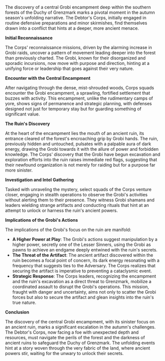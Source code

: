 The discovery of a central Grobi encampment deep within the southern forests of the Duchy of Grenzmark marks a pivotal moment in the autumn season's unfolding narrative. The Debtor's Corps, initially engaged in routine defensive preparations and minor skirmishes, find themselves drawn into a conflict that hints at a deeper, more ancient menace.

**Initial Reconnaissance**

The Corps' reconnaissance missions, driven by the alarming increase in Grobi raids, uncover a pattern of movement leading deeper into the forest than previously charted. The Grobi, known for their disorganized and sporadic incursions, now move with purpose and direction, hinting at a unifying force or leadership that goes against their very nature.

**Encounter with the Central Encampment**

After navigating through the dense, mist-shrouded woods, Corps squads encounter the Grobi encampment, a sprawling, fortified settlement that buzzes with activity. This encampment, unlike the rudimentary camps of yore, shows signs of permanence and strategic planning, with defenses designed not just for temporary stay but for guarding something of significant value.

**The Ruin's Discovery**

At the heart of the encampment lies the mouth of an ancient ruin, its entrance cleared of the forest's encroaching grip by Grobi hands. The ruin, previously hidden and untouched, pulsates with a palpable aura of dark energy, drawing the Grobi towards it with the allure of power and forbidden knowledge. The Corps' discovery that the Grobi have begun excavation and exploration efforts into the ruin raises immediate red flags, suggesting that their newfound organization is not merely for raiding but for a purpose far more sinister.

**Investigation and Intel Gathering**

Tasked with unraveling the mystery, select squads of the Corps venture closer, engaging in stealth operations to observe the Grobi's activities without alerting them to their presence. They witness Grobi shamans and leaders wielding strange artifacts and conducting rituals that hint at an attempt to unlock or harness the ruin's ancient powers.

**Implications of the Grobi's Actions**

The implications of the Grobi's focus on the ruin are manifold:

- **A Higher Power at Play**: The Grobi's actions suggest manipulation by a higher power, secretly one of the Lesser Sinners, using the Grobi as pawns to achieve an endgame deeply entwined with the ruin's secrets.
- **The Threat of the Artifact**: The ancient artifact discovered within the ruin becomes a focal point of concern, its dark energy resonating with a frequency that suggests ties to the Adversary. The Corps realizes that securing the artifact is imperative to preventing a cataclysmic event.
- **Strategic Response**: The Corps leaders, recognizing the encampment and the ruin's excavation as a direct threat to Grenzmark, mobilize a coordinated assault to disrupt the Grobi's operations. This mission, fraught with danger and uncertainty, aims not only to scatter the Grobi forces but also to secure the artifact and glean insights into the ruin's true nature.

**Conclusion**

The discovery of the central Grobi encampment, with its sinister focus on an ancient ruin, marks a significant escalation in the autumn's challenges. The Debtor's Corps, now facing a foe with unexpected depth and resources, must navigate the perils of the forest and the darkness of ancient ruins to safeguard the Duchy of Grenzmark. The unfolding events hint at a story woven through the very fabric of the land, where ancient powers stir, waiting for the unwary to unlock their secrets.